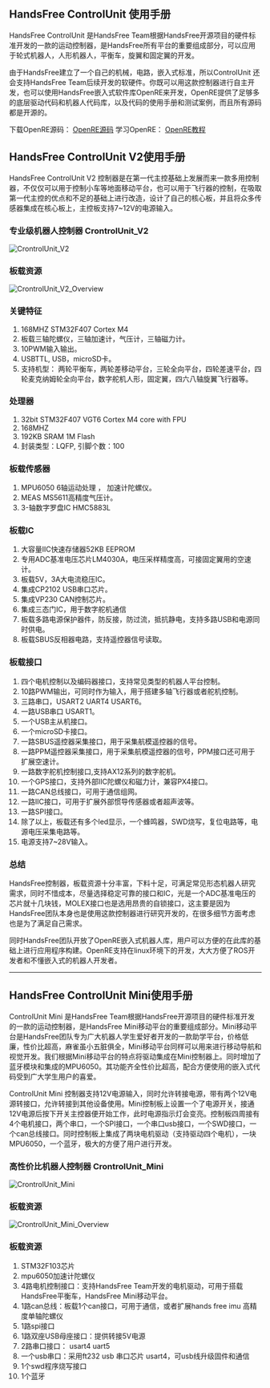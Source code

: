 ## HandsFree ControlUnit 使用手册

HandsFree ControlUnit 是HandsFree Team根据HandsFree开源项目的硬件标准开发的一款的运动控制器，是HandsFree所有平台的重要组成部分，可以应用于轮式机器人，人形机器人，平衡车，旋翼和固定翼的开发。

由于HandsFree建立了一个自己的机械，电路，嵌入式标准，所以ControlUnit 还会支持HandsFree Team后续开发的软硬件。你既可以用这款控制器进行自主开发，也可以使用HandsFree嵌入式软件库OpenRE来开发，OpenRE提供了足够多的底层驱动代码和机器人代码库，以及代码的使用手册和测试案例，而且所有源码都是开源的。

下载OpenRE源码： [OpenRE源码](https://github.com/HANDS-FREE/OpenRE)
学习OpenRE： [OpenRE教程](/docs/OpenRE/README.md)

## HandsFree ControlUnit V2使用手册

HandsFree ControlUnit V2 控制器是在第一代主控基础上发展而来一款多用控制器，不仅仅可以用于控制小车等地面移动平台，也可以用于飞行器的控制，在吸取第一代主控的优点和不足的基础上进行改造，设计了自己的核心板，并且将众多传感器集成在核心板上，主控板支持7~12V的电源输入。

### 专业级机器人控制器 CrontrolUnit_V2 
![CrontrolUnit_V2](/images/Hardware/HandsFree_ControlUnit/CrontrolUnit_V2.jpg) 

### 板载资源
![CrontrolUnit_V2_Overview](/images/Hardware/HandsFree_ControlUnit/CrontrolUnit_V2_Overview.jpg) 

### 关键特征
1.	168MHZ  STM32F407  Cortex M4
2.	板载三轴陀螺仪，三轴加速计，气压计，三轴磁力计。
3.	10PWM输入输出。
4.	USBTTL,  USB，microSD卡。
5.	支持机型： 两轮平衡车，两轮差移动平台，三轮全向平台，四轮差速平台，四轮麦克纳姆轮全向平台，数字舵机人形，固定翼，四六八轴旋翼飞行器等。

### 处理器
1.	32bit STM32F407 VGT6 Cortex M4 core with FPU
2.	168MHZ
3.	192KB SRAM  1M Flash
4.	封装类型：LQFP,   引脚个数：100

### 板载传感器
1.	MPU6050 6轴运动处理 ， 加速计陀螺仪。
2.	MEAS MS5611高精度气压计。
3.	3-轴数字罗盘IC HMC5883L

### 板载IC
1.	大容量IIC快速存储器52KB EEPROM
2.	专用ADC基准电压芯片LM4030A，电压采样精度高，可接固定翼用的空速计。
3.	板载5V，3A大电流稳压IC。
4.	集成CP2102 USB串口芯片。
5.	集成VP230 CAN控制芯片。
6.	集成三态门IC，用于数字舵机通信
7.	板载多路电源保护器件，防反接，防过流，抵抗静电，支持多路USB和电源同时供电。
8.	板载SBUS反相器电路，支持遥控器信号读取。

### 板载接口
1.	四个电机控制以及编码器接口，支持常见类型的机器人平台控制。
2.	10路PWM输出，可同时作为输入，用于搭建多轴飞行器或者舵机控制。
3.	三路串口，USART2  UART4  USART6。
4.	一路USB串口 USART1。
5.	一个USB主从机接口。
6.	一个microSD卡接口。
7.	一路SBUS遥控器采集接口，用于采集航模遥控器的信号。
8.	一路PPM遥控器采集接口，用于采集航模遥控器的信号，PPM接口还可用于扩展空速计。
9.	一路数字舵机控制接口,支持AX12系列的数字舵机。
10.	一个GPS接口，支持外部IIC陀螺仪和磁力计，兼容PX4接口。
11.	一路CAN总线接口，可用于通信组网。
12.	一路IIC接口，可用于扩展外部惯导传感器或者超声波等。
13.	一路SPI接口。
14.	除了以上，板载还有多个led显示，一个蜂鸣器，SWD烧写，复位电路等，电源电压采集电路等。
15.	电源支持7~28V输入。

### 总结
HandsFree控制器，板载资源十分丰富，下料十足，可满足常见形态机器人研究需求，同时不惜成本，尽量选择稳定可靠的接口和IC，光是一个ADC基准电压的芯片就十几块钱，MOLEX接口也是选用昂贵的自锁接口，这主要是因为HandsFree团队本身也是使用这款控制器进行研究开发的，在很多细节方面考虑也是为了满足自己需求。

同时HandsFree团队开放了OpenRE嵌入式机器人库，用户可以方便的在此库的基础上进行应用程序构建。OpenRE支持在linux环境下的开发，大大方便了ROS开发者和不懂嵌入式的机器人开发者。

---

## HandsFree ControlUnit Mini使用手册

ControlUnit Mini 是HandsFree Team根据HandsFree开源项目的硬件标准开发的一款的运动控制器，是HandsFree Mini移动平台的重要组成部分。Mini移动平台是HandsFree团队专为广大机器人学生爱好者开发的一款助学平台，价格低廉，性价比超高，麻雀虽小五脏俱全，Mini移动平台同样可以用来进行移动导航和视觉开发。我们根据Mini移动平台的特点将驱动集成在Mini控制器上。同时增加了蓝牙模块和集成的MPU6050。其功能齐全性价比超高，配合方便使用的嵌入式代码受到广大学生用户的喜爱。

ControlUnit Mini 控制器支持12V电源输入，同时允许转接电源，带有两个12V电源转接口，允许转接到其他设备使用。Mini控制板上设置一个了电源开关，接通12V电源后按下开关主控器便开始工作，此时电源指示灯会变亮。控制板四周接有4个电机接口，两个串口，一个SPI接口，一个串口usb接口，一个SWD接口，一个can总线接口。同时控制板上集成了两块电机驱动（支持驱动四个电机），一块MPU6050，一个蓝牙，极大的方便了用户进行开发。

### 高性价比机器人控制器 CrontrolUnit_Mini
![CrontrolUnit_Mini](/images/Hardware/HandsFree_ControlUnit/CrontrolUnit_Mini.jpg) 

### 板载资源
![CrontrolUnit_Mini_Overview](/images/Hardware/HandsFree_ControlUnit/CrontrolUnit_Mini_Overview.jpg) 

### 板载资源
1. STM32F103芯片
2. mpu6050加速计陀螺仪
3. 4路电机控制接口：支持HandsFree Team开发的电机驱动，可用于搭载HandsFree平衡车，HandsFree Mini移动平台。
4. 1路can总线：板载1个can接口，可用于通信，或者扩展hands free imu 高精度单轴陀螺仪
5. 1路spi接口
6. 1路双座USB母座接口：提供转接5V电源
7. 2路串口接口： usart4  uart5
8. 一个usb串口：采用ft232 usb 串口芯片  usart4，可usb线升级固件和通信
9. 1个swd程序烧写接口
10. 1个蓝牙

